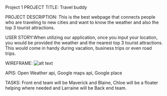 Project 1
PROJECT TITLE: Travel buddy

PROJECT DESCRIPTION: This is the best webpage that connects people who are traveling to new cities and want to know the weather and also the top 3 tourist attractions.

USER STORY:When utilizing our application, once you input your location, you would be provided the weather and the nearest top 3 tourist attractions. This would come in handy during vacation, business trips or even road trips.


WIREFRAME: ![alt text](https://user-images.githubusercontent.com/68169895/90433188-0f4ff700-e091-11ea-936f-8511e6065ef7.jpg)

APIS: Open Weather api, Google maps api, Google place

TASKS: Front end team will be Maverick and Blaine, Chloe will be a floater helping where needed and Larraine will be Back end team.

